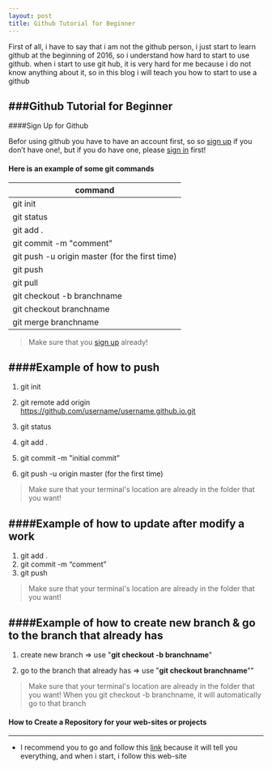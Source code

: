 ```yaml
---
layout: post
title: Github Tutorial for Beginner
---
```



First of all, i have to say that i am not the github person, i just start to learn github at the beginning of 2016, so i understand how hard to start to use github. when i start to use git hub, it is very hard for me because i do not know anything about it, so in this blog i will teach you how to start to use a github



###Github Tutorial for Beginner
---

####Sign Up for Github

Befor using github you have to have an account first, so  so [sign up](https://github.com/join) if you don’t have one!, but if you do have one, please [sign in](https://github.com/login?return_to=%2Fjoin) first!




#### Here is an example of some git commands

|   command  |     
| ------------- |
| git init   |  
|  git status    |      
|  git add . |        
| git commit -m "comment” |        
|  git push -u origin master   (for the first time) |           
|   git push |      
|  git pull |      
|  git checkout -b branchname |      
|  git checkout branchname |      
|  git merge branchname |      

>
> Make sure that you [sign up](https://github.com/join) already!
>


####Example of how to push
---
1. git init

2. git remote add origin https://github.com/username/username.github.io.git

3. git status

4. git add .

5. git commit -m "initial commit”

6. git push -u origin master   (for the first time)

>
> Make sure that your terminal's location are already in the folder that you want!
>

####Example of how to update after modify a work
---
1. git add .
2. git commit -m “comment”
3. git push

>
> Make sure that your terminal's location are already in the folder that you want!
>

####Example of how to create new branch & go to the branch that already has
---

1. create new branch => use "**git checkout -b branchname**"


2. go to the branch that already has => use "**git checkout branchname**""

>
> Make sure that your terminal's location are already in the folder that you want!
> When you git checkout -b branchname, it will automatically go to that branch



#### How to Create a Repository for your web-sites or projects
---

* I recommend you to go and follow this [link](https://pages.github.com/) because it will tell you everything, and when i start, i follow this web-site
